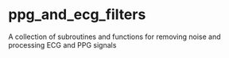 # ppg_and_ecg_filters
A collection of subroutines and functions for removing noise and processing ECG and PPG signals
